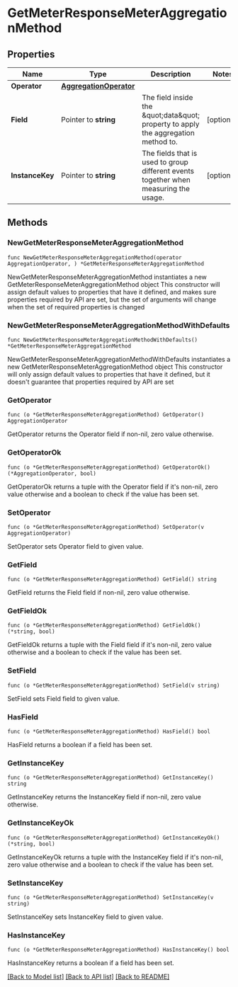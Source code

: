 # GetMeterResponseMeterAggregationMethod

## Properties

Name | Type | Description | Notes
------------ | ------------- | ------------- | -------------
**Operator** | [**AggregationOperator**](AggregationOperator.md) |  | 
**Field** | Pointer to **string** | The field inside the \&quot;data\&quot; property to apply the aggregation method to. | [optional] 
**InstanceKey** | Pointer to **string** | The fields that is used to group different events together when measuring the usage. | [optional] 

## Methods

### NewGetMeterResponseMeterAggregationMethod

`func NewGetMeterResponseMeterAggregationMethod(operator AggregationOperator, ) *GetMeterResponseMeterAggregationMethod`

NewGetMeterResponseMeterAggregationMethod instantiates a new GetMeterResponseMeterAggregationMethod object
This constructor will assign default values to properties that have it defined,
and makes sure properties required by API are set, but the set of arguments
will change when the set of required properties is changed

### NewGetMeterResponseMeterAggregationMethodWithDefaults

`func NewGetMeterResponseMeterAggregationMethodWithDefaults() *GetMeterResponseMeterAggregationMethod`

NewGetMeterResponseMeterAggregationMethodWithDefaults instantiates a new GetMeterResponseMeterAggregationMethod object
This constructor will only assign default values to properties that have it defined,
but it doesn't guarantee that properties required by API are set

### GetOperator

`func (o *GetMeterResponseMeterAggregationMethod) GetOperator() AggregationOperator`

GetOperator returns the Operator field if non-nil, zero value otherwise.

### GetOperatorOk

`func (o *GetMeterResponseMeterAggregationMethod) GetOperatorOk() (*AggregationOperator, bool)`

GetOperatorOk returns a tuple with the Operator field if it's non-nil, zero value otherwise
and a boolean to check if the value has been set.

### SetOperator

`func (o *GetMeterResponseMeterAggregationMethod) SetOperator(v AggregationOperator)`

SetOperator sets Operator field to given value.


### GetField

`func (o *GetMeterResponseMeterAggregationMethod) GetField() string`

GetField returns the Field field if non-nil, zero value otherwise.

### GetFieldOk

`func (o *GetMeterResponseMeterAggregationMethod) GetFieldOk() (*string, bool)`

GetFieldOk returns a tuple with the Field field if it's non-nil, zero value otherwise
and a boolean to check if the value has been set.

### SetField

`func (o *GetMeterResponseMeterAggregationMethod) SetField(v string)`

SetField sets Field field to given value.

### HasField

`func (o *GetMeterResponseMeterAggregationMethod) HasField() bool`

HasField returns a boolean if a field has been set.

### GetInstanceKey

`func (o *GetMeterResponseMeterAggregationMethod) GetInstanceKey() string`

GetInstanceKey returns the InstanceKey field if non-nil, zero value otherwise.

### GetInstanceKeyOk

`func (o *GetMeterResponseMeterAggregationMethod) GetInstanceKeyOk() (*string, bool)`

GetInstanceKeyOk returns a tuple with the InstanceKey field if it's non-nil, zero value otherwise
and a boolean to check if the value has been set.

### SetInstanceKey

`func (o *GetMeterResponseMeterAggregationMethod) SetInstanceKey(v string)`

SetInstanceKey sets InstanceKey field to given value.

### HasInstanceKey

`func (o *GetMeterResponseMeterAggregationMethod) HasInstanceKey() bool`

HasInstanceKey returns a boolean if a field has been set.


[[Back to Model list]](../README.md#documentation-for-models) [[Back to API list]](../README.md#documentation-for-api-endpoints) [[Back to README]](../README.md)


